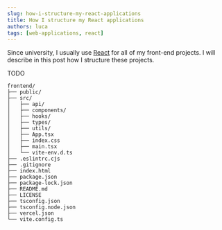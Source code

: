 ```yaml
---
slug: how-i-structure-my-react-applications
title: How I structure my React applications
authors: luca
tags: [web-applications, react]
---
```


Since university, I usually use [React](https://react.dev/) for all of my front-end projects. I will describe in this post how I structure these projects. 

TODO

```
frontend/
├── public/
├── src/
│   ├── api/
│   ├── components/
│   ├── hooks/
│   ├── types/
│   ├── utils/
│   ├── App.tsx
│   ├── index.css
│   ├── main.tsx
│   └── vite-env.d.ts
├── .eslintrc.cjs
├── .gitignore
├── index.html
├── package.json
├── package-lock.json
├── README.md
├── LICENSE
├── tsconfig.json
├── tsconfig.node.json
├── vercel.json
└── vite.config.ts
```
